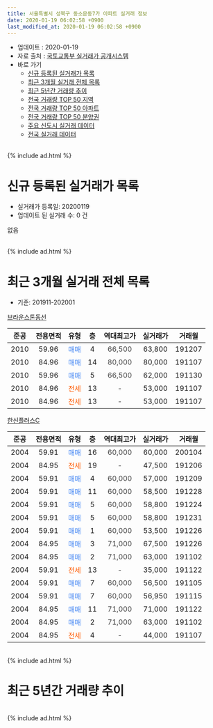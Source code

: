 ```yaml
---
title: 서울특별시 성북구 동소문동7가 아파트 실거래 정보
date: 2020-01-19 06:02:58 +0900
last_modified_at: 2020-01-19 06:02:58 +0900
---
```


* 업데이트 : 2020-01-19
* 자료 출처 : [국토교통부 실거래가 공개시스템](http://rt.molit.go.kr)
* 바로 가기
    * [신규 등록된 실거래가 목록](#신규-등록된-실거래가-목록)
    * [최근 3개월 실거래 전체 목록](#최근-3개월-실거래-전체-목록)
    * [최근 5년간 거래량 추이](#최근-5년간-거래량-추이)
    * [전국 거래량 TOP 50 지역](https://apt-info.github.io/apt-trade-info/최근-3개월-전국에서-가장-거래가-많이-발생한-지역)
    * [전국 거래량 TOP 50 아파트](https://apt-info.github.io/apt-trade-info/최근-3개월-전국에서-가장-거래가-많이-발생한-아파트)
    * [전국 거래량 TOP 50 분양권](https://apt-info.github.io/apt-trade-info/최근-3개월-전국에서-가장-거래가-많이-발생한-분양권)
    * [주요 신도시 실거래 데이터](https://apt-info.github.io/apt-trade-info/주요-신도시)
    * [전국 실거래 데이터](https://apt-info.github.io/apt-trade-info/전국)
<br>
{% include ad.html %}
<br>

# 신규 등록된 실거래가 목록
* 실거래가 등록일: 20200119
* 업데이트 된 실거래 수: 0 건

없음

<br>
{% include ad.html %}
<br>

# 최근 3개월 실거래 전체 목록
* 기준: 201911-202001


[브라운스톤동선](https://search.naver.com/search.naver?query=%EC%84%9C%EC%9A%B8%ED%8A%B9%EB%B3%84%EC%8B%9C+%EC%84%B1%EB%B6%81%EA%B5%AC+%EB%8F%99%EC%86%8C%EB%AC%B8%EB%8F%997%EA%B0%80+%EB%B8%8C%EB%9D%BC%EC%9A%B4%EC%8A%A4%ED%86%A4%EB%8F%99%EC%84%A0)

|준공|전용면적|유형|층|역대최고가|실거래가|거래월|
|:---:|:---:|:---:|:---:|:---:|:---:|:---:|
|2010|59.96|<span style="color:#4285f3">매매</span>|4|<span style="color:#444444">66,500</span>|63,800|191207|
|2010|84.96|<span style="color:#4285f3">매매</span>|14|<span style="color:#444444">80,000</span>|80,000|191107|
|2010|59.96|<span style="color:#4285f3">매매</span>|5|<span style="color:#444444">66,500</span>|62,000|191130|
|2010|84.96|<span style="color:#ff5a00">전세</span>|13|<span style="color:#444444">-</span>|53,000|191107|
|2010|84.96|<span style="color:#ff5a00">전세</span>|13|<span style="color:#444444">-</span>|53,000|191107|

[한신플러스C](https://search.naver.com/search.naver?query=%EC%84%9C%EC%9A%B8%ED%8A%B9%EB%B3%84%EC%8B%9C+%EC%84%B1%EB%B6%81%EA%B5%AC+%EB%8F%99%EC%86%8C%EB%AC%B8%EB%8F%997%EA%B0%80+%ED%95%9C%EC%8B%A0%ED%94%8C%EB%9F%AC%EC%8A%A4C)

|준공|전용면적|유형|층|역대최고가|실거래가|거래월|
|:---:|:---:|:---:|:---:|:---:|:---:|:---:|
|2004|59.91|<span style="color:#4285f3">매매</span>|16|<span style="color:#444444">60,000</span>|60,000|200104|
|2004|84.95|<span style="color:#ff5a00">전세</span>|19|<span style="color:#444444">-</span>|47,500|191206|
|2004|59.91|<span style="color:#4285f3">매매</span>|4|<span style="color:#444444">60,000</span>|57,000|191209|
|2004|59.91|<span style="color:#4285f3">매매</span>|11|<span style="color:#444444">60,000</span>|58,500|191228|
|2004|59.91|<span style="color:#4285f3">매매</span>|5|<span style="color:#444444">60,000</span>|58,800|191224|
|2004|59.91|<span style="color:#4285f3">매매</span>|5|<span style="color:#444444">60,000</span>|58,800|191231|
|2004|59.91|<span style="color:#4285f3">매매</span>|1|<span style="color:#444444">60,000</span>|53,500|191226|
|2004|84.95|<span style="color:#4285f3">매매</span>|3|<span style="color:#444444">71,000</span>|67,500|191226|
|2004|84.95|<span style="color:#4285f3">매매</span>|2|<span style="color:#444444">71,000</span>|63,000|191102|
|2004|59.91|<span style="color:#ff5a00">전세</span>|13|<span style="color:#444444">-</span>|35,000|191122|
|2004|59.91|<span style="color:#4285f3">매매</span>|7|<span style="color:#444444">60,000</span>|56,500|191105|
|2004|59.91|<span style="color:#4285f3">매매</span>|7|<span style="color:#444444">60,000</span>|56,950|191115|
|2004|84.95|<span style="color:#4285f3">매매</span>|11|<span style="color:#444444">71,000</span>|71,000|191122|
|2004|84.95|<span style="color:#4285f3">매매</span>|2|<span style="color:#444444">71,000</span>|63,000|191102|
|2004|84.95|<span style="color:#ff5a00">전세</span>|4|<span style="color:#444444">-</span>|44,000|191107|


<br>
{% include ad.html %}
<br>

# 최근 5년간 거래량 추이


<div style="width:100%;">
    <canvas id="deal_progress" height="200"></canvas>
</div>

<script>
new Chart(document.getElementById("deal_progress"), {
    type: 'line',
    data: {
        labels: ['201501','201502','201503','201504','201505','201506','201507','201508','201509','201510','201511','201512','201601','201602','201603','201604','201605','201606','201607','201608','201609','201610','201611','201612','201701','201702','201703','201704','201705','201706','201707','201708','201709','201710','201711','201712','201801','201802','201803','201804','201805','201806','201807','201808','201809','201810','201811','201812','201901','201902','201903','201904','201905','201906','201907','201908','201909','201910','201911','201912','202001'],
        datasets: [{
            label: '매매',
            pointRadius: 1,
            data: [2, 2, 4, 5, 5, 4, 3, 1, 3, 5, 3, 3, 4, 1, 4, 7, 6, 5, 3, 5, 5, 5, 5, 1, 1, 1, 4, 4, 8, 9, 2, 2, 4, 1, 1, 6, 2, 8, 4, 1, 3, 6, 1, 3, 5, 4, 1, 0, 0, 0, 2, 3, 1, 3, 3, 3, 2, 2, 7, 7, 1],
            borderColor: "rgba(255, 201, 14, 1)",
            backgroundColor: "rgba(255, 201, 14, 0.5)",
            fill: false,
            lineTension: 0
        },{
            label: '전월세',
            pointRadius: 1,
            data: [6, 5, 5, 6, 3, 0, 2, 0, 1, 2, 3, 5, 6, 6, 6, 1, 3, 4, 2, 3, 3, 1, 2, 7, 4, 7, 4, 5, 7, 4, 1, 1, 2, 2, 0, 3, 2, 3, 6, 2, 1, 2, 1, 3, 3, 3, 1, 6, 3, 4, 3, 6, 4, 1, 2, 2, 2, 3, 4, 1, 0],
            borderColor: "rgba(0, 141, 185, 1)",
            backgroundColor: "rgba(0, 141, 185, 0.5)",
            fill: false,
            lineTension: 0
        }
        ]
    },
    options: {
        responsive: true,
        title: {
            display: false
        },
        tooltips: {
            mode: 'index',
            intersect: false
        },
        hover: {
            mode: 'nearest',
            intersect: true
        },
        scales: {
            xAxes: [{
                display: true,
                scaleLabel: {
                    display: true,
                    labelString: '년/월'
                }
            }],
            yAxes: [{
                display: true,
                ticks: {
                    suggestedMin: 0,
                },
                scaleLabel: {
                    display: true,
                    labelString: '실거래 수'
                }
            }]
        }
    }
});

</script>


<br>
{% include ad.html %}
<br>

